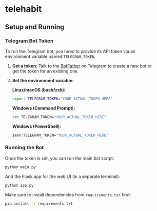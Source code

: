 # telehabit

## Setup and Running

### Telegram Bot Token

To run the Telegram bot, you need to provide its API token via an environment variable named `TELEGRAM_TOKEN`.

1.  **Get a token:** Talk to the [BotFather](https://t.me/botfather) on Telegram to create a new bot or get the token for an existing one.
2.  **Set the environment variable:**

    **Linux/macOS (bash/zsh):**
    ```bash
    export TELEGRAM_TOKEN="YOUR_ACTUAL_TOKEN_HERE"
    ```

    **Windows (Command Prompt):**
    ```bash
    set TELEGRAM_TOKEN="YOUR_ACTUAL_TOKEN_HERE"
    ```

    **Windows (PowerShell):**
    ```bash
    $env:TELEGRAM_TOKEN="YOUR_ACTUAL_TOKEN_HERE"
    ```

### Running the Bot
Once the token is set, you can run the main bot script:
```bash
python main.py
```
And the Flask app for the web UI (in a separate terminal):
```bash
python app.py
```
Make sure to install dependencies from `requirements.txt` first:
```bash
pip install -r requirements.txt
```
